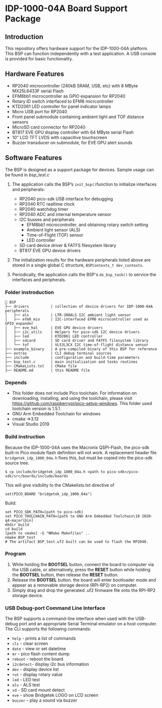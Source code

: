 # IDP-1000-04A Board Support Package

## Introduction
This repository offers hardware support for the IDP-1000-04A platform. This BSP can function independently with a test application. A USB console is provided for basic functionality.

## Hardware Features
- RP2040 microcontroller (240kB SRAM, USB, etc) with 8 MByte MX25L6433F serial Flash
- EFM8bb1 microcontroller as GPIO expansion for RP2040
- Rotary ID switch interfaced to EFM8 micrcontroller
- KTD2061 LED controller for panel indicator lamps
- Micro USB port for RP2040
- Front panel submodule containing ambient light and TOF distance sensors
- MicroSD card connector for RP2040
- BT817 EVE GPU display controller with 64 MByte serial Flash
- 10" LCD TFT LVDS with capacitive touchscreen
- Buzzer transducer on submodule, for EVE GPU alert sounds

## Software Features
The BSP is designed as a support package for devices. Sample usage can be found in *bsp_test.c*

1. The application calls the BSP’s ```init_bsp()```function to initialize interfaces and peripherals:
    - RP2040 pico-sdk USB interface for debugging
    - RP2040 RTC realtime clock
    - RP2040 watchdog timer
    - RP2040 ADC and internal temperature sensor
    - I2C busses and peripherals
        - EFM8bb1 microcontroller, and obtaining rotary switch setting
        - Ambient light sensor (ALS)
        - Time-of-Flight (TOF) sensor
        - LED controller
    - SD card device driver & FATFS filesystem library
    - BT817 EVE GPU device drivers 

2. The initialization results for the hardware peripherals listed above are stored in a single global C structure, ```BSPContexts_t dev_contexts```.

3. Periodically, the application calls the BSP's ```do_bsp_task()``` to service the interfaces and peripherals.

### Folder instroduction

```
📂 BSP
├── drivers          | collection of device drivers for IDP-1000-04A peripherals
│   ├── als          | LTR-308ALS I2C ambient light sensor
│   ├── efm8_mio     | I2C-interfaced EFM8 microcontroller used as GPIO expander
│   ├── eve_hal      | EVE GPU device drivers
│   ├── i2c_utils    | Helpers for pico-sdk I2C device drivers
│   ├── led          | KTD2061 LED controller
│   ├── sdcard       | SD card driver and FATFS filesystem library
│   └── tof          | VL53L3CX I2C time-of-flight distance sensor
├── example_binary   | A pre-compiled binary of this BSP for reference
├── extras           | CLI debug terminal sources
├── include          | configuration and build-time parameters
├── bsp_test.c       | main initialization and tasks routines
├── CMakeLists.txt   | CMake file
├── README.md        | this README file

```

### Depends
- This folder does not include Pico toolchain. For information on downloading, installing, and using the toolchain, please visit https://github.com/raspberrypi/pico-setup-windows. This folder used toolchain version is 1.5.1.
- GNU Arm Embedded Toolchain for windows
- cmake =>3.13
- Visual Studio 2019

### Build instruction
Because the IDP-1000-04A uses the Macronix QSPI-Flash, the pico-sdk built-in Pico module flash definition will not work. A replacement header file
```bridgetek_idp_1000_04a.h``` fixes this, but must be copied into the pico-sdk source tree.
```
$ cp include/bridgetek_idp_1000_04a.h <path to pico-sdk>/pico-sdk/src/boards/include/boards
```
 This will give visibility to the CMakelists.txt directive of
```
set(PICO_BOARD "bridgetek_idp_1000_04a")
```
Build:
```
set PICO_SDK_PATH=[path to pico-sdk]
set PICO_TOOLCHAIN_PATH=[path to GNU Arm Embedded Toolchain\10 2020-q4-major\bin]
mkdir build
cd build
[path to cmake] -G "NMake Makefiles" ..
nmake BSP_test
# The artifact BSP_test.uf2 built can be used to flash the RP2040.
```

### Program
1. While holding the **BOOTSEL** button, connect the board to computer via the USB cable, or alternatively, press the **RESET** button while holding the **BOOTSEL** button, then release the **RESET** button.
2. Release the **BOOTSEL** button. the board will enter bootloader mode and appear as a removable storage device (RPI-RP2) on computer.
3. Simply drag and drop the generated .uf2 firmware file onto the RPI-RP2 storage device.

### USB Debug-port Command Line Interface
The BSP supports a command-line interface when used with the USB-debug port and an appropriate Serial Terminal emulator on a host computer. The CLI supports the following commands:
- ```help```     - prints a list of commands
- ```cls```      - clear screen
- ```date```     - view or set datetime
- ```mr```       - pico flash content dump
- ```reboot```   - reboot the board
- ```i2cdetect```- display i2c bus information
- ```dev```      - display device list
- ```rot```      - display rotary value 
- ```led```      - LED test
- ```als```      - ALS test
- ```sd```       - SD card mount detect
- ```eve```      - show Bridgetek LOGO on LCD screen
- ```buzzer```   - play a sound via buzzer
